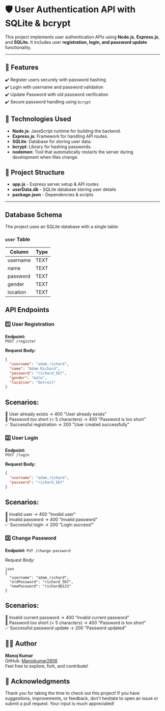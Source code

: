 # **🛡️ User Authentication API with SQLite & bcrypt**


This project implements user authentication APIs using **Node.js**, **Express.js**, and **SQLite**. It includes user **registration, login, and password update** functionality.



---



## 🚀 Features
 ✔️ Register users securely with password hashing <br/>
 ✔️ Login with username and password validation <br/>
 ✔️ Update Password with old password verification <br/>
 ✔️ Secure password handling using `bcrypt` <br/>

## 📌 Technologies Used

- **Node.js**: JavaScript runtime for building the backend.
- **Express.js**: Framework for handling API routes.
- **SQLite**: Database for storing user data.
- **bcrypt**: Library for hashing passwords.
- **nodemon**: Tool that automatically restarts the server during development when files change.


## 📂 Project Structure
- **app.js** - Express server setup & API routes
- **userData.db** - SQLite database storing user details
- **package.json** - Dependencies & scripts


---

## Database Schema

The project uses an SQLite database with a single table:

### `user` Table

| Column   | Type |
|----------|------|
| username | TEXT |
| name     | TEXT |
| password | TEXT |
| gender   | TEXT |
| location | TEXT |

## API Endpoints

### 1️⃣ User Registration

**Endpoint:**  
`POST /register`

**Request Body:**
```json
{
  "username": "adam_richard",
  "name": "Adam Richard",
  "password": "richard_567",
  "gender": "male",
  "location": "Detroit"
}
```
## Scenarios:

🚨 User already exists → 400 "User already exists" <br/>
🔑 Password too short (< 5 characters) → 400 "Password is too short" <br/>
✅ Successful registration → 200 "User created successfully" <br/>

### 2️⃣ User Login

**Endpoint:**  
`POST /login`

**Request Body:**
```json
{
  "username": "adam_richard",
  "password": "richard_567"
}
```
## Scenarios:
🚨 Invalid user → 400 "Invalid user" <br/> 🔑 Invalid password → 400 "Invalid password" <br/> ✅ Successful login → 200 "Login success!" <br/>

### 3️⃣ Change Password
**Endpoint:**
`PUT /change-password`

Request Body:

```
json
{
  "username": "adam_richard",
  "oldPassword": "richard_567",
  "newPassword": "richard@123"
}
```
## Scenarios:
🚨 Invalid current password → 400 "Invalid current password" <br/> 🔑 Password too short (< 5 characters) → 400 "Password is too short" <br/> ✅ Successful password update → 200 "Password updated" <br/>


## 🧑‍💻 Author

**Manoj Kumar**  
GitHub: [Manojkumar2806](https://github.com/Manojkumar2806)  
Feel free to explore, fork, and contribute!

## 🙏 Acknowledgments

Thank you for taking the time to check out this project! If you have suggestions, improvements, or feedback, don't hesitate to open an issue or submit a pull request. Your input is much appreciated!
